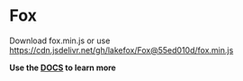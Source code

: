 # Fox

Download fox.min.js or use https://cdn.jsdelivr.net/gh/lakefox/Fox@55ed010d/fox.min.js

**Use the [DOCS](http://lakefox.net) to learn more**

